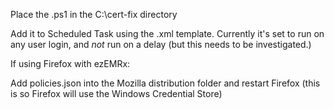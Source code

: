 Place the .ps1 in the C:\cert-fix directory

Add it to Scheduled Task using the .xml template.  Currently it's set to run on any user login, and *not* run on a delay (but this needs to be investigated.)

If using Firefox with ezEMRx:

Add policies.json into the Mozilla distribution folder and restart Firefox (this is so Firefox will use the Windows Credential Store)
